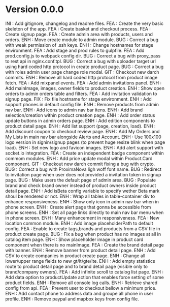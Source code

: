 # Version 0.0.0
INI : Add gitignore, changelog and readme files.
FEA : Create the very basic skeleton of the app.
FEA : Create basket and checkout process.
FEA : Create signup page.
FEA : Create admin area with products, users and orders.
ENH : Move create module to admin module.
BUG : Correct a bug with weak permission of .ssh keys.
ENH : Change hostnames for stage environment.
FEA : Add stage and prod rules to gulpfile.
FEA : Add prod.config.js to webpack config dir.
BUG : Correct a bug with proxy_pass to rest api in nginx.conf.tpl.
BUG : Correct a bug with uploader target url using hard coded http protocol in create product page.
BUG : Correct a bug with roles admin user page change role modal.
GIT : Checkout new darch commits.
ENH : Remove all hard coded http protocol from product image fetch.
FEA : Add mixpanel events.
FEA : Add admin invitations panel.
ENH : Add mainImage, images, owner fields to product creation.
ENH : Show open orders to admin orders table and filters.
FEA : Add invitation validation to signup page.
FIX : Fix file hostname for stage environment.
ENH : Add support phones in default config file.
ENH : Remove products from admin nav bar.
ENH : Add icons to admin nav bar itens.
ENH : Add brand selection/creation within product creation page.
ENH : Add order status update buttons in admin orders page.
ENH : Add edition components to product detail page.
ENH : Add list support (page, creation, load).
ENH : Add discount coupon to checkout review page.
ENH : Add My Orders and My Lists in main nav bar alongside Alerts and Account.
ENH : Use 100x100 logo version in signin/signup pages (to prevent huge resize blink when page load).
ENH : Set new logo and favicon images.
ENH : Add alert support with socket.io integration.
FEA : Create an independent badge component within commom modules.
ENH : Add price update modal within Product.Card component.
GIT : Checkout new darch commit fixing a bug with crypto.
BUG : Correct a bug with ProximaNova ligh woff font name.
BUG : Redirect to invitation page when user does not provided a invitation token in signup page.
BUG : Make users the default page of admin area.
BUG : Populate brand and check brand owner instead of product owners inside product detail page.
ENH : Add isBeta config variable to specify wether Beta mark shoul be rendered or not.
ENH : Wrap all tables in table-container div to enhance responsiveness.
ENH : Show only icon in admin nav bar when in phone screen.
ENH : Create alert page that gonna be accessible from phone screens.
ENH : Set all page links directly to main nav bar menu when in phone screen.
ENH : Many enhancement in responsiveness.
FEA : New location common module.
ENH : Add image placeholderPath to default config.
FEA : Enable to create tags,brands and products from a CSV file in product create page.
BUG : Fix a bug when product has no images at all in catalog item page.
ENH : Show placeholder image in product card component when there is no mainImage.
FEA : Create the brand detail page with banner.
ENH : Remove banner from product detail page.
ENH : Add CSV to create companies in product create page.
ENH : Change all lower/upper range fields to new gt/lt/gte/lte.
ENH : Add empty statistics route to product detail page and to brand detail page (visible only to brand/company owners).
FEA : Add infinite scroll to catalog list page.
ENH : Add data option to productUpdate action that enables force setting of some product fields.
ENH : Remove all console log calls.
ENH : Retrieve shared config from api.
FEA : Prevent user to checkout bellow a minimum price.
ENH : Add contact phone to address data and groupe all phone in user profile.
ENH : Remove paypal and mapbox keys from config file.
